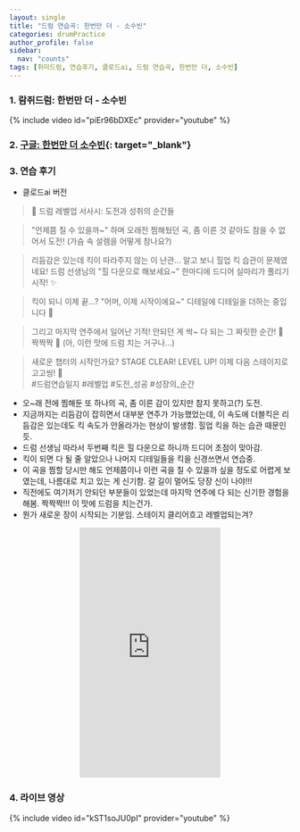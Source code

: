 ```yaml
---
layout: single
title: "드럼 연습곡: 한번만 더 - 소수빈"
categories: drumPractice
author_profile: false
sidebar:
  nav: "counts"
tags: [취미드럼, 연습후기, 클로드ai, 드럼 연습곡, 한번만 더, 소수빈]
---
```


### 1. 람쥐드럼: 한번만 더 - 소수빈

{% include video id="piEr96bDXEc" provider="youtube" %}


### 2. [구글: 한번만 더 소수빈](https://www.google.com/search?q=%ED%95%9C%EB%B2%88%EB%A7%8C+%EB%8D%94+%EC%86%8C%EC%88%98%EB%B9%88&oq=%ED%95%9C%EB%B2%88%EB%A7%8C+%EB%8D%94+%EC%86%8C%EC%88%98%EB%B9%88&gs_lcrp=EgZjaHJvbWUyBggAEEUYOTIGCAEQRRg9MgYIAhBFGD0yBggDEEUYPdIBCDM4NTRqMGoxqAIAsAIA&sourceid=chrome&ie=UTF-8){: target="_blank"}

### 3. 연습 후기
- 클로드ai 버전
> 🌟 드럼 레벨업 서사시: 도전과 성취의 순간들

> "언제쯤 칠 수 있을까~" 하며 오래전 찜해뒀던 곡,
> 좀 이른 것 같아도 참을 수 없어서 도전! 
> (가슴 속 설렘을 어떻게 참나요?)

> 리듬감은 있는데 킥이 따라주지 않는 이 난관...
> 알고 보니 힐업 킥 습관이 문제였네요!
> 드럼 선생님의 "힐 다운으로 해보세요~" 한마디에
> 드디어 실마리가 풀리기 시작! ✨

> 킥이 되니 이제 끝...? 
> "어머, 이제 시작이에요~" 
> 디테일에 디테일을 더하는 중입니다 💪

> 그리고 마지막 연주에서 일어난 기적!
> 안되던 게 싹~ 다 되는 그 짜릿한 순간!
> 👏 짝짝짝 👏
> (아, 이런 맛에 드럼 치는 거구나...)

> 새로운 챕터의 시작인가요?
> STAGE CLEAR! LEVEL UP! 
> 이제 다음 스테이지로 고고씽! 🚀<br>
> #드럼연습일지 #레벨업 #도전_성공 #성장의_순간

- 오~래 전에 찜해둔 또 하나의 곡, 좀 이른 감이 있지만 참지 못하고(?) 도전.
- 지금까지는 리듬감이 잡히면서 대부분 연주가 가능했었는데, 이 속도에 더블킥은 리듬감은 있는데도 킥 속도가 안올라가는 현상이 발생함. 힐업 킥을 하는 습관 때문인 듯.
- 드럼 선생님 따라서 두번째 킥은 힐 다운으로 하니까 드디어 초점이 맞아감.
- 킥이 되면 다 될 줄 알았으나 나머지 디테일들을 킥을 신경쓰면서 연습중.
- 이 곡을 찜할 당시만 해도 언제쯤이나 이런 곡을 칠 수 있을까 싶을 정도로 어렵게 보였는데, 나름대로 치고 있는 게 신기함. 갈 길이 멀어도 당장 신이 나야!!!
- 직전에도 여기저기 안되던 부분들이 있었는데 마지막 연주에 다 되는 신기한 경험을 해봄. 짝짝짝!!! 이 맛에 드럼을 치는건가.
- 뭔가 새로운 장이 시작되는 기분임. 스테이지 클리어흐고 레벨업되는겨?
<style>
  .shorts-container {
    display: flex;
    justify-content: center;
    width: 100%;
  }
  
  .shorts-item {
    position: relative;
    width: 50%; /* PC에서의 너비 - 원하는 대로 조정 가능 */
  }
  
  .video-wrapper {
    position: relative;
    padding-bottom: 177.77%; /* 9:16 비율 */
    height: 0;
    overflow: hidden;
  }
  
  /* 모바일 화면에서 더 넓게 표시 */
  @media (max-width: 768px) {
    .shorts-item {
      width: 70%; /* 모바일에서의 너비 */
    }
  }
</style>

<div class="shorts-container">
  <div class="shorts-item">
    <div class="video-wrapper">
      <iframe 
        style="position: absolute; top: 0; left: 0; width: 100%; height: 100%;" 
        src="https://www.youtube.com/embed/dPAFVzzpDF4?rel=0" 
        frameborder="0" 
        allowfullscreen>
      </iframe>
    </div>
  </div>
</div>

### 4. 라이브 영상

{% include video id="kST1soJU0pI" provider="youtube" %}